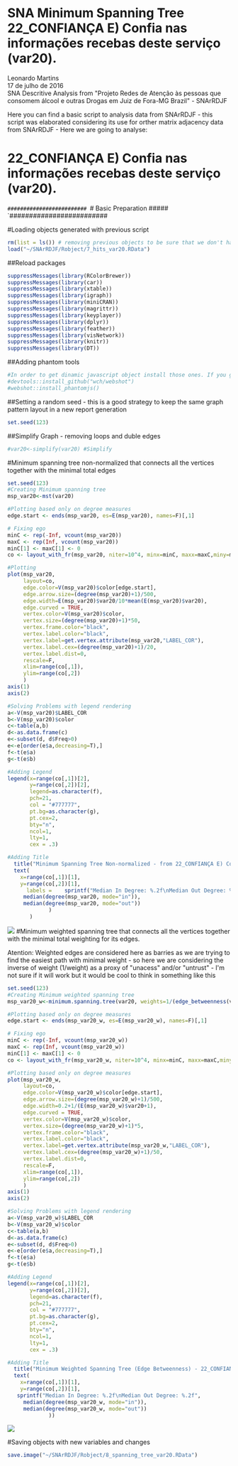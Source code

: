 # SNA Minimum Spanning Tree 22_CONFIANÇA E) Confia nas informações recebas deste serviço (var20).
Leonardo Martins  
17 de julho de 2016  
SNA Descritive Analysis from "Projeto Redes de Atenção às pessoas que consomem álcool e outras Drogas em Juiz de Fora-MG   Brazil"  - SNArRDJF

Here you can find a basic script to analysis data from SNArRDJF - this script was elaborated considering its use for orther matrix adjacency data from SNArRDJF - Here we are going to analyse:

# 22_CONFIANÇA E) Confia nas informações recebas deste serviço (var20).

`#########################
`# Basic Preparation #####
`#########################

#Loading objects generated with previous script 

```r
rm(list = ls()) # removing previous objects to be sure that we don't have objects conflicts name
load("~/SNArRDJF/Robject/7_hits_var20.RData")
```
##Reload packages

```r
suppressMessages(library(RColorBrewer))
suppressMessages(library(car))
suppressMessages(library(xtable))
suppressMessages(library(igraph))
suppressMessages(library(miniCRAN))
suppressMessages(library(magrittr))
suppressMessages(library(keyplayer))
suppressMessages(library(dplyr))
suppressMessages(library(feather))
suppressMessages(library(visNetwork))
suppressMessages(library(knitr))
suppressMessages(library(DT))
```
##Adding phantom tools

```r
#In order to get dinamic javascript object install those ones. If you get problems installing go to Stackoverflow.com and type your error to discover what to do. In some cases the libraries need to be intalled in outside R libs.
#devtools::install_github("wch/webshot")
#webshot::install_phantomjs()
```
##Setting a random seed - this is a good strategy to keep the same graph pattern layout in a new report generation

```r
set.seed(123)
```

##Simplify Graph - removing loops and duble edges 

```r
#var20<-simplify(var20) #Simplify
```

#Minimum spanning tree non-normalized that connects all the vertices together with the minimal total edges

```r
set.seed(123)
#Creating Minimum spanning tree
msp_var20<-mst(var20)

#Plotting based only on degree measures 
edge.start <- ends(msp_var20, es=E(msp_var20), names=F)[,1]

# Fixing ego
minC <- rep(-Inf, vcount(msp_var20))
maxC <- rep(Inf, vcount(msp_var20))
minC[1] <- maxC[1] <- 0
co <- layout_with_fr(msp_var20, niter=10^4, minx=minC, maxx=maxC,miny=minC, maxy=maxC, weights=E(msp_var20)$var20)

#Plotting
plot(msp_var20, 
     layout=co,
     edge.color=V(msp_var20)$color[edge.start],
     edge.arrow.size=(degree(msp_var20)+1)/500,
     edge.width=E(msp_var20)$var20/10*mean(E(msp_var20)$var20),
     edge.curved = TRUE,
     vertex.color=V(msp_var20)$color,
     vertex.size=(degree(msp_var20)+1)*50,
     vertex.frame.color="black",
     vertex.label.color="black",
     vertex.label=get.vertex.attribute(msp_var20,"LABEL_COR"),
     vertex.label.cex=(degree(msp_var20)+1)/20,
     vertex.label.dist=0,
     rescale=F,
     xlim=range(co[,1]), 
     ylim=range(co[,2])
     )
axis(1)
axis(2)

#Solving Problems with legend rendering 
a<-V(msp_var20)$LABEL_COR
b<-V(msp_var20)$color
c<-table(a,b)
d<-as.data.frame(c)
e<-subset(d, d$Freq>0)
e<-e[order(e$a,decreasing=T),] 
f<-t(e$a)
g<-t(e$b)

#Adding Legend
legend(x=range(co[,1])[2], 
       y=range(co[,2])[2],
       legend=as.character(f),
       pch=21,
       col = "#777777", 
       pt.bg=as.character(g),
       pt.cex=2,
       bty="n", 
       ncol=1,
       lty=1,
       cex = .3)

#Adding Title
  title("Minimum Spanning Tree Non-normalized - from 22_CONFIANÇA E) Confia nas informações recebas deste serviço (var20).", sub = "Source: from authors ")
  text( 
    x=range(co[,1])[1],
    y=range(co[,2])[1], 
      labels =    sprintf("Median In Degree: %.2f\nMedian Out Degree: %.2f",
     median(degree(msp_var20, mode="in")), 
     median(degree(msp_var20, mode="out"))
             )
       )
```

![](22_CONFIANÇA_E_Confia_nas_informações_recebidas_8_spanning_tree_files/figure-html/unnamed-chunk-6-1.png)<!-- -->
#Minimum weighted spanning tree that connects all the vertices together with the minimal total weighting for its edges. 

Atention: Weighted edges are considered here as barries as we are trying to find the easiest path with minimal weight - so here we are considering the inverse of weight (1/weight) as a proxy of "unacess" and/or "untrust" - I'm not sure if it will work but it would be cool to think in something like this  

```r
set.seed(123)
#Creating Minimum weighted spanning tree
msp_var20_w<-minimum.spanning.tree(var20, weights=1/(edge_betweenness(var20, weights=E(var20)$var20)+1))

#Plotting based only on degree measures 
edge.start <- ends(msp_var20_w, es=E(msp_var20_w), names=F)[,1]

# Fixing ego
minC <- rep(-Inf, vcount(msp_var20_w))
maxC <- rep(Inf, vcount(msp_var20_w))
minC[1] <- maxC[1] <- 0
co <- layout_with_fr(msp_var20_w, niter=10^4, minx=minC, maxx=maxC,miny=minC, maxy=maxC, weights =E(msp_var20_w)$var20)

#Plotting based only on degree measures 
plot(msp_var20_w, 
     layout=co,
     edge.color=V(msp_var20_w)$color[edge.start],
     edge.arrow.size=(degree(msp_var20_w)+1)/500,
     edge.width=0.2+1/(E(msp_var20_w)$var20+1),
     edge.curved = TRUE,
     vertex.color=V(msp_var20_w)$color,
     vertex.size=(degree(msp_var20_w)+1)*5,
     vertex.frame.color="black",
     vertex.label.color="black",
     vertex.label=get.vertex.attribute(msp_var20_w,"LABEL_COR"),
     vertex.label.cex=(degree(msp_var20_w)+1)/50,
     vertex.label.dist=0,
     rescale=F,
     xlim=range(co[,1]), 
     ylim=range(co[,2])
     )
axis(1)
axis(2)

#Solving Problems with legend rendering 
a<-V(msp_var20_w)$LABEL_COR
b<-V(msp_var20_w)$color
c<-table(a,b)
d<-as.data.frame(c)
e<-subset(d, d$Freq>0)
e<-e[order(e$a,decreasing=T),] 
f<-t(e$a)
g<-t(e$b)

#Adding Legend
legend(x=range(co[,1])[2], 
       y=range(co[,2])[2],
       legend=as.character(f),
       pch=21,
       col = "#777777", 
       pt.bg=as.character(g),
       pt.cex=2,
       bty="n", 
       ncol=1,
       lty=1,
       cex = .3)

#Adding Title
  title("Minimum Weighted Spanning Tree (Edge Betweenness) - 22_CONFIANÇA E) Confia nas informações recebas deste serviço (var20).", sub = "Source: from authors ")
  text( 
    x=range(co[,1])[1],
    y=range(co[,2])[1], 
   sprintf("Median In Degree: %.2f\nMedian Out Degree: %.2f",
     median(degree(msp_var20_w, mode="in")), 
     median(degree(msp_var20_w, mode="out"))
             ))
```

![](22_CONFIANÇA_E_Confia_nas_informações_recebidas_8_spanning_tree_files/figure-html/unnamed-chunk-7-1.png)<!-- -->


#Saving objects with new variables and changes

```r
save.image("~/SNArRDJF/Robject/8_spanning_tree_var20.RData") 
```

